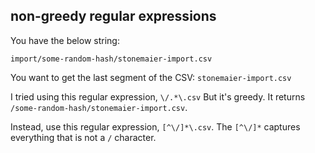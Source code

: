 ## non-greedy regular expressions

You have the below string:
```
import/some-random-hash/stonemaier-import.csv
```

You want to get the last segment of the CSV: `stonemaier-import.csv`

I tried using this regular expression, `\/.*\.csv`
But it's greedy. It returns `/some-random-hash/stonemaier-import.csv`.

Instead, use this regular expression, `[^\/]*\.csv`.
The `[^\/]*` captures everything that is not a `/` character.
